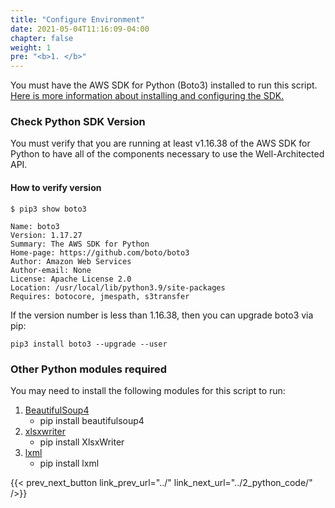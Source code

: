 ```yaml
---
title: "Configure Environment"
date: 2021-05-04T11:16:09-04:00
chapter: false
weight: 1
pre: "<b>1. </b>"
---
```


You must have the AWS SDK for Python (Boto3) installed to run this script. [Here is more information about installing and configuring the SDK.](https://boto3.amazonaws.com/v1/documentation/api/latest/guide/quickstart.html)

### Check Python SDK Version
You must verify that you are running at least v1.16.38 of the AWS SDK for Python to have all of the components necessary to use the Well-Architected API.

#### How to verify version
``` text {hl_lines=["4"]}
$ pip3 show boto3

Name: boto3
Version: 1.17.27
Summary: The AWS SDK for Python
Home-page: https://github.com/boto/boto3
Author: Amazon Web Services
Author-email: None
License: Apache License 2.0
Location: /usr/local/lib/python3.9/site-packages
Requires: botocore, jmespath, s3transfer
```

If the version number is less than 1.16.38, then you can upgrade boto3 via pip:
```
pip3 install boto3 --upgrade --user
```

### Other Python modules required
You may need to install the following modules for this script to run:
1. [BeautifulSoup4](https://pypi.org/project/beautifulsoup4/)
    * pip install beautifulsoup4
2. [xlsxwriter](https://github.com/jmcnamara/XlsxWriter)
    * pip install XlsxWriter
3. [lxml](https://pypi.org/project/lxml/)
    * pip install lxml

{{< prev_next_button link_prev_url="../" link_next_url="../2_python_code/" />}}
